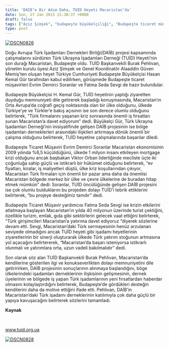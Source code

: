 ```yaml
---
title: 'DAİB’e Bir Adım Daha, TUİD Heyeti Macaristan’da'
date: Sun, 27 Jan 2013 21:38:37 +0000
draft: false
tags: ["Aziz Şimşek", "budapeşte büyükelçiliği", "Budapeşte ticaret müşvirliği", "budapeşte ziyareti", "daib", "Evrim Demirci Soranlar", "Fatma Seda Sevgi", "Hasan Kemal Gür", "Macaristan", "Macaristan Türk Sermayesi", "Macaristan Türk Toplumu", "TUİD (Türk Ukrayna İşadamları Derneği)"]
type: post
---
```


[
](https://burakpehlivan.org/1187/daibe-bir-adim-daha-tuid-heyeti-macaristanda/dscn0828/) [![DSCN0826](https://burakpehlivan.org/wp-content/uploads/2013/01/DSCN0826.jpg)](https://burakpehlivan.org/1187/daibe-bir-adim-daha-tuid-heyeti-macaristanda/dscn0826/)

Doğu Avrupa Türk İşadamları Dernekleri Birliği(DAİB) projesi kapsamında çalışmalarını sürdüren Türk Ukrayna İşadamları Derneği (TUİD) Heyeti’nin son durağı Macaristan, Budapeşte oldu. TUİD Başkanvekili Burak Pehlivan, yönetim kurulu üyesi Aziz Şimşek ve Genel Koordinatör Alaaddin Güven Memiş’ten oluşan heyet Türkiye Cumhuriyeti Budapeşte Büyükelçisi Hasan Kemal Gür tarafından kabul edilirken, görüşmede Budapeşte ticaret müşavirleri Evrim Demirci Soranlar ve Fatma Seda Sevgi de hazır bulundular.

Budapeşte Büyükelçisi H. Kemal Gür, TUİD heyetinin yaptığı ziyaretten duyduğu memnuniyeti dile getirerek başladığı konuşmasında, Macaristan’ın Orta Avrupa’da coğrafi geçiş noktasında olan bir ülke olduğunu, ülkede Türkiye’ye ve Türkler’e bakış açısının ise son derece olumlu olduğunu belirterek, “Türk firmalarını yaşanan kriz sonrasında önemli iş fırsatları sunan Macaristan’a davet ediyorum” dedi. Büyükelçi Gür, Türk Ukrayna İşadamları Derneği’nin inisiyatifinde gelişen DAİB projesinin ise bölge işadamları derneklerleri arasındaki ilişkileri artırmaya dönük önemli bir çalışma olduğunu belirterek, TUİD heyetine çalışmalarında başarılar diledi.

Budapeşte Ticaret Müşaviri Evrim Demirci Soranlar Macaristan ekonomisinin 2009 yılında %6,5 küçüldüğünü, ülkede 1 milyon insanı etkileyen mortgage krizi olduğunu ancak başbakan Viktor Orban liderliğinde mecliste üçte iki çoğunluğa sahip güçlü ve istikrarlı bir hükümet olduğunu belirterek, “ev fiyatları, kiralar, iş maliyetleri düştü, ülke kriz koşullarından çıkıyor, Macaristan Türk firmaları için önemli bir pazar ama daha da önemlisi Macaristan bölgede merkez bir ülke ve çevre ülkelerine de buradan hitap etmek mümkün” dedi: Soranlar, TUİD öncülüğünde gelişen DAİB projesini ise çok olumlu bulduklarını bu projeden dolayı TUİD’i tebrik ettiklerini belirterek, “bu projeye desteğimiz tamdır” dedi.

Budapeşte Ticaret Müşavir yardımcısı Fatma Seda Sevgi ise krizin etkilerini atlatmaya başlayan Macaristan’ın yılda 40 milyonun üzerinde turist çektiğini, özellikle turizm, emlak, gıda gibi sektörlerin gelecek vaat ettiğini belirterek, “Türk girişimcileri Macaristan’a yatırıma davet ediyoruz “diyerek sözlerine devam etti. Sevgi, Macaristan’daki Türk sermayesinin henüz arzulanan seviyede olmadığını ancak TUİD heyeti gibi işadamı heyetlerinin ziyaretlerinin bir sinerji oluşturarak ülkede Türk yatırım stoğunun artmasına yol açacağını belirtererek, “Macaristan’da başarı isteniyorsa istikrarlı olunmalı ve yatırımlara orta, uzun vadeli bakılmalıdır” dedi.

Son olarak söz alan TUİD Başkanvekili Burak Pehlivan, Macaristan’da kendilerine gösterilen ilgi ve konukseverlikten dolayı memnuniyetini dile getiririrken, DAİB projesinin sonuçlarının alınmaya başlandığını, böge ülkelerindeki işadamları derneklerinin ilişkisinin gelişmesinin, dernek üyelerinin ve bölgede iş yapan Türk işadamlarının yeni fırsatlardan haberdar olmasını kolaylaştırdığını belirterek, Budapeşte’de gördükleri desteğin kendilerini daha da motive ettiğini ifade etti. Pehlivan, DAİB’in Macaristan’daki Türk işadamı derneklerinin katılımıyla çok daha güçlü bir yapıya kavuşacağını belirterek sözlerini tamamladı.

**Kaynak**

 

www.tuid.org.ua

[![DSCN0828](https://burakpehlivan.org/wp-content/uploads/2013/01/DSCN0828.jpg)](https://burakpehlivan.org/1187/daibe-bir-adim-daha-tuid-heyeti-macaristanda/dscn0828/)

